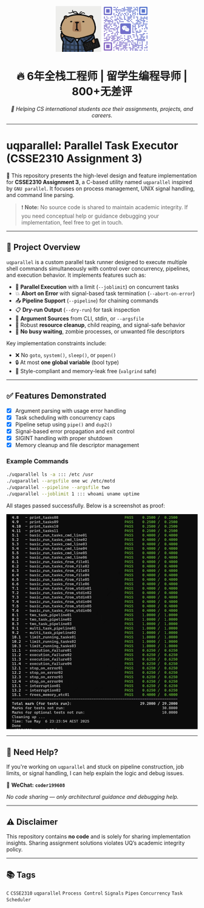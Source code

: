 <!-- GitHub banner / 微信二维码区域 -->
<p align="center">
  <img src="https://github.com/coder199608/pictures/blob/main/images/avatar.jpg" width="120" alt="avatar">
  <img src="https://github.com/coder199608/pictures/blob/main/images/wechat_qr.png" width="120" alt="WeChat QR" title="扫码加我微信">
</p>

<h1 align="center">🔥 6年全栈工程师 | 留学生编程导师 | 800+无差评</h1>

<p align="center">
  <em>🚀 Helping CS international students ace their assignments, projects, and careers.</em>
</p>

---

# uqparallel: Parallel Task Executor (CSSE2310 Assignment 3)

🚀 This repository presents the high-level design and feature implementation for **CSSE2310 Assignment 3**, a C-based utility named `uqparallel` inspired by `GNU parallel`. It focuses on process management, UNIX signal handling, and command line parsing.

> ❗ **Note:** No source code is shared to maintain academic integrity. If you need conceptual help or guidance debugging your implementation, feel free to get in touch.

---

## 🧠 Project Overview

`uqparallel` is a custom parallel task runner designed to execute multiple shell commands simultaneously with control over concurrency, pipelines, and execution behavior. It implements features such as:

- 🧵 **Parallel Execution** with a limit (`--joblimit`) on concurrent tasks
- 💥 **Abort on Error** with signal-based task termination (`--abort-on-error`)
- 📤 **Pipeline Support** (`--pipeline`) for chaining commands
- 📋 **Dry-run Output** (`--dry-run`) for task inspection
- 📂 **Argument Sources** from CLI, stdin, or `--argsfile`
- 🔐 Robust **resource cleanup**, child reaping, and signal-safe behavior
- 🧼 **No busy waiting**, zombie processes, or unwanted file descriptors

Key implementation constraints include:
- ❌ No `goto`, `system()`, `sleep()`, or `popen()`
- 🔒 At most **one global variable** (bool type)
- 📎 Style-compliant and memory-leak free (`valgrind` safe)

---

## ✅ Features Demonstrated

- [x] Argument parsing with usage error handling
- [x] Task scheduling with concurrency caps
- [x] Pipeline setup using `pipe()` and `dup2()`
- [x] Signal-based error propagation and exit control
- [x] SIGINT handling with proper shutdown
- [x] Memory cleanup and file descriptor management

### Example Commands

```bash
./uqparallel ls -a ::: /etc /usr
./uqparallel --argsfile one wc /etc/motd
./uqparallel --pipeline --argsfile two
./uqparallel --joblimit 1 ::: whoami uname uptime
```

All stages passed successfully. Below is a screenshot as proof:

![passed](./images/screenshot.png)

---

## 💬 Need Help?

If you're working on `uqparallel` and stuck on pipeline construction, job limits, or signal handling, I can help explain the logic and debug issues.

📱 **WeChat: `coder199608`**

*No code sharing — only architectural guidance and debugging help.*

---

## ⚠️ Disclaimer

This repository contains **no code** and is solely for sharing implementation insights. Sharing assignment solutions violates UQ’s academic integrity policy.

---

## 📚 Tags

`C` `CSSE2310` `uqparallel` `Process Control` `Signals` `Pipes` `Concurrency` `Task Scheduler`
